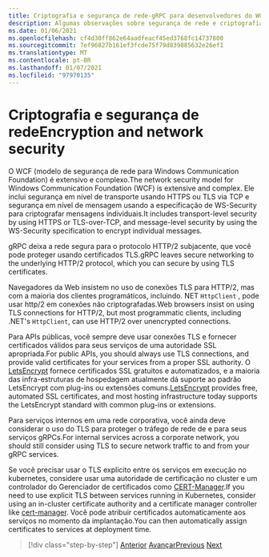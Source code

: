 ```yaml
---
title: Criptografia e segurança de rede-gRPC para desenvolvedores do WCF
description: Algumas observações sobre segurança de rede e criptografia no gRPC
ms.date: 01/06/2021
ms.openlocfilehash: cf4d30ff862e64aadfeacf45ed3768fc14737800
ms.sourcegitcommit: 7ef96827b161ef3fcde75f79d839885632e26ef1
ms.translationtype: MT
ms.contentlocale: pt-BR
ms.lasthandoff: 01/07/2021
ms.locfileid: "97970135"
---
```

# <a name="encryption-and-network-security"></a><span data-ttu-id="82c2e-103">Criptografia e segurança de rede</span><span class="sxs-lookup"><span data-stu-id="82c2e-103">Encryption and network security</span></span>

<span data-ttu-id="82c2e-104">O WCF (modelo de segurança de rede para Windows Communication Foundation) é extensivo e complexo.</span><span class="sxs-lookup"><span data-stu-id="82c2e-104">The network security model for Windows Communication Foundation (WCF) is extensive and complex.</span></span> <span data-ttu-id="82c2e-105">Ele inclui segurança em nível de transporte usando HTTPS ou TLS via TCP e segurança em nível de mensagem usando a especificação de WS-Security para criptografar mensagens individuais.</span><span class="sxs-lookup"><span data-stu-id="82c2e-105">It includes transport-level security by using HTTPS or TLS-over-TCP, and message-level security by using the WS-Security specification to encrypt individual messages.</span></span>

<span data-ttu-id="82c2e-106">gRPC deixa a rede segura para o protocolo HTTP/2 subjacente, que você pode proteger usando certificados TLS.</span><span class="sxs-lookup"><span data-stu-id="82c2e-106">gRPC leaves secure networking to the underlying HTTP/2 protocol, which you can secure by using TLS certificates.</span></span>

<span data-ttu-id="82c2e-107">Navegadores da Web insistem no uso de conexões TLS para HTTP/2, mas com a maioria dos clientes programáticos, incluindo. NET `HttpClient` , pode usar http/2 em conexões não criptografadas.</span><span class="sxs-lookup"><span data-stu-id="82c2e-107">Web browsers insist on using TLS connections for HTTP/2, but most programmatic clients, including .NET's `HttpClient`, can use HTTP/2 over unencrypted connections.</span></span>

<span data-ttu-id="82c2e-108">Para APIs públicas, você sempre deve usar conexões TLS e fornecer certificados válidos para seus serviços de uma autoridade SSL apropriada.</span><span class="sxs-lookup"><span data-stu-id="82c2e-108">For public APIs, you should always use TLS connections, and provide valid certificates for your services from a proper SSL authority.</span></span> <span data-ttu-id="82c2e-109">O [LetsEncrypt](https://letsencrypt.org) fornece certificados SSL gratuitos e automatizados, e a maioria das infra-estruturas de hospedagem atualmente dá suporte ao padrão LetsEncrypt com plug-ins ou extensões comuns.</span><span class="sxs-lookup"><span data-stu-id="82c2e-109">[LetsEncrypt](https://letsencrypt.org) provides free, automated SSL certificates, and most hosting infrastructure today supports the LetsEncrypt standard with common plug-ins or extensions.</span></span>

<span data-ttu-id="82c2e-110">Para serviços internos em uma rede corporativa, você ainda deve considerar o uso do TLS para proteger o tráfego de rede de e para seus serviços gRPCs.</span><span class="sxs-lookup"><span data-stu-id="82c2e-110">For internal services across a corporate network, you should still consider using TLS to secure network traffic to and from your gRPC services.</span></span>

<span data-ttu-id="82c2e-111">Se você precisar usar o TLS explícito entre os serviços em execução no kubernetes, considere usar uma autoridade de certificação no cluster e um controlador do Gerenciador de certificados como [CERT-Manager](https://docs.cert-manager.io/en/latest/).</span><span class="sxs-lookup"><span data-stu-id="82c2e-111">If you need to use explicit TLS between services running in Kubernetes, consider using an in-cluster certificate authority and a certificate manager controller like [cert-manager](https://docs.cert-manager.io/en/latest/).</span></span> <span data-ttu-id="82c2e-112">Você pode atribuir certificados automaticamente aos serviços no momento da implantação.</span><span class="sxs-lookup"><span data-stu-id="82c2e-112">You can then automatically assign certificates to services at deployment time.</span></span>

>[!div class="step-by-step"]
><span data-ttu-id="82c2e-113">[Anterior](channel-credentials.md) 
> [Avançar](grpc-in-production.md)</span><span class="sxs-lookup"><span data-stu-id="82c2e-113">[Previous](channel-credentials.md)
[Next](grpc-in-production.md)</span></span>
